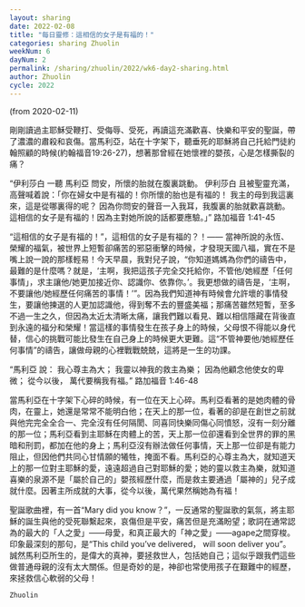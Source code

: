 ```yaml
---
layout: sharing
date: 2022-02-08
title: "每日靈修：這相信的女子是有福的！"
categories: sharing Zhuolin
weekNum: 6
dayNum: 2
permalink: /sharing/zhuolin/2022/wk6-day2-sharing.html
author: Zhuolin
cycle: 2022
---
```

(from 2020-02-11)

剛剛讀過主耶穌受鞭打、受侮辱、受死，再讀這充滿歡喜、快樂和平安的聖誕，帶了濃濃的肅殺和哀傷。當馬利亞，站在十字架下，聽垂死的耶穌將自己托給門徒約翰照顧的時候(約翰福音19:26-27)，想著那曾經在她懷裡的嬰孩，心是怎樣撕裂的痛？  

“伊利莎白 一聽 馬利亞 問安，所懷的胎就在腹裏跳動。 伊利莎白 且被聖靈充滿， 高聲喊着說：「你在婦女中是有福的！你所懷的胎也是有福的！ 我主的母到我這裏來，這是從哪裏得的呢？ 因為你問安的聲音一入我耳，我腹裏的胎就歡喜跳動。 這相信的女子是有福的！因為主對她所說的話都要應驗。」” 路加福音 1:41-45  

“這相信的女子是有福的！”，這相信的女子是有福的？！—— 當神所說的永恆、榮耀的福氣，被世界上短暫卻痛苦的邪惡衝擊的時候，才發現天國八福，實在不是嘴上說一說的那樣輕易！今天早晨，我對兒子說，“你知道媽媽為你們的禱告中，最難的是什麼嗎？就是，‘主啊，我把這孩子完全交托給你，不管他/她經歷「任何事情」，求主讓他/她更加接近你、認識你、依靠你。’。我更想做的禱告是，‘主啊，不要讓他/她經歷任何痛苦的事情！’”。因為我們知道神有時候會允許壞的事情發生，要讓他揀選的人更加認識他，得到奪不去的豐盛美福；那痛苦雖然短暫，至多不過一生之久，但因為太近太清晰太痛，讓我們難以看見、難以相信隱藏在背後直到永遠的福分和榮耀！當這樣的事情發生在孩子身上的時候，父母恨不得能以身代替，信心的挑戰可能比發生在自己身上的時候更大更難。這“不管神要他/她經歷任何事情”的禱告，讓做母親的心裡戰戰兢兢，這將是一生的功課。  

“馬利亞 說： 我心尊主為大； 我靈以神我的救主為樂； 因為他顧念他使女的卑微； 從今以後， 萬代要稱我有福。” 路加福音 1:46-48   

當馬利亞在十字架下心碎的時候，有一位在天上心碎。馬利亞看著的是她肉體的骨肉，在靈上，她還是常常不能明白他；在天上的那一位，看著的卻是在創世之前就與他完完全全合一、完全沒有任何隔閡、同喜同快樂同傷心同憤怒，沒有一刻分離的那一位；馬利亞看到主耶穌在肉體上的苦，天上那一位卻還看到全世界的罪的黑暗和刑罰，都加在他的身上；馬利亞沒有辦法做任何事情，天上那一位卻是有能力阻止，但因他們共同心甘情願的犧牲，掩面不看。馬利亞的心尊主為大，就知道天上的那一位對主耶穌的愛，遠遠超過自己對耶穌的愛；她的靈以救主為樂，就知道喜樂的泉源不是「屬於自己的」嬰孩經歷什麼，而是救主要通過「屬神的」兒子成就什麼。因著主所成就的大事，從今以後，萬代果然稱她為有福！  

聖誕歌曲裡，有一首“Mary did you know？”，一反通常的聖誕歌的氣氛，將主耶穌的誕生與他的受死聯繫起來，哀傷但是平安，痛苦但是充滿盼望；歌詞在通常認為的最大的「人之愛」——母愛，和真正最大的「神之愛」——agape之間穿梭。印象最深刻的那句，是“This child you’ve delivered， will soon deliver you”。誠然馬利亞所生的，是偉大的真神，要拯救世人，包括她自己；這似乎跟我們這些做普通母親的沒有太大關係。但是奇妙的是，神卻也常使用孩子在艱難中的經歷，來拯救信心軟弱的父母！  

`Zhuolin`  
